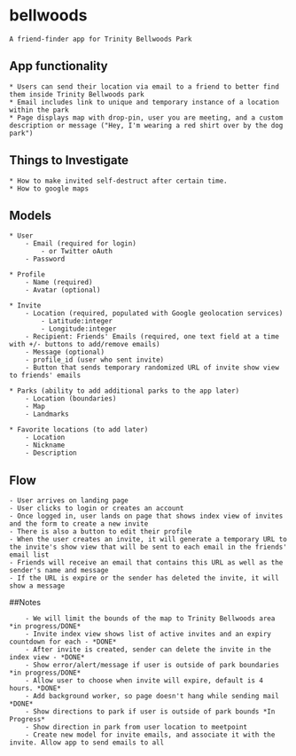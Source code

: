 # bellwoods
	A friend-finder app for Trinity Bellwoods Park

## App functionality
	* Users can send their location via email to a friend to better find them inside Trinity Bellwoods park
	* Email includes link to unique and temporary instance of a location within the park
	* Page displays map with drop-pin, user you are meeting, and a custom description or message ("Hey, I'm wearing a red shirt over by the dog park")

## Things to Investigate
	* How to make invited self-destruct after certain time.
	* How to google maps

## Models
	* User
		- Email (required for login)
			- or Twitter oAuth
		- Password

	* Profile
		- Name (required)
		- Avatar (optional)

	* Invite
		- Location (required, populated with Google geolocation services)
			- Latitude:integer
			- Longitude:integer
		- Recipient: Friends' Emails (required, one text field at a time with +/- buttons to add/remove emails)
		- Message (optional)
		- profile_id (user who sent invite)
		- Button that sends temporary randomized URL of invite show view to friends' emails

	* Parks (ability to add additional parks to the app later)
		- Location (boundaries)
		- Map
		- Landmarks

	* Favorite locations (to add later)
		- Location
		- Nickname
		- Description

## Flow
	- User arrives on landing page
	- User clicks to login or creates an account
	- Once logged in, user lands on page that shows index view of invites and the form to create a new invite
	- There is also a button to edit their profile
	- When the user creates an invite, it will generate a temporary URL to the invite's show view that will be sent to each email in the friends' email list
	- Friends will receive an email that contains this URL as well as the sender's name and message
	- If the URL is expire or the sender has deleted the invite, it will show a message

##Notes
```
	- We will limit the bounds of the map to Trinity Bellwoods area *in progress/DONE*
	- Invite index view shows list of active invites and an expiry countdown for each - *DONE*
	- After invite is created, sender can delete the invite in the index view - *DONE*
	- Show error/alert/message if user is outside of park boundaries *in progress/DONE*
	- Allow user to choose when invite will expire, default is 4 hours. *DONE*
	- Add background worker, so page doesn't hang while sending mail *DONE*
	- Show directions to park if user is outside of park bounds *In Progress*
	- Show direction in park from user location to meetpoint
	- Create new model for invite emails, and associate it with the invite. Allow app to send emails to all 
```
